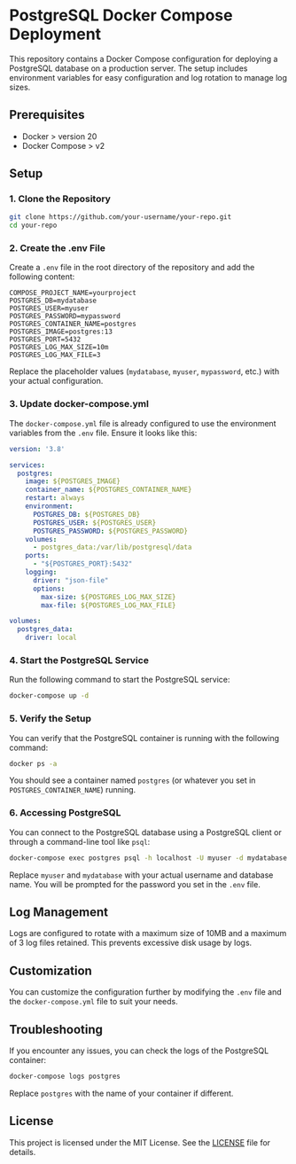 # PostgreSQL Docker Compose Deployment

This repository contains a Docker Compose configuration for deploying a PostgreSQL database on a production server. The setup includes environment variables for easy configuration and log rotation to manage log sizes.

## Prerequisites

- Docker > version 20
- Docker Compose > v2

## Setup

### 1. Clone the Repository

```sh
git clone https://github.com/your-username/your-repo.git
cd your-repo
```

### 2. Create the .env File

Create a `.env` file in the root directory of the repository and add the following content:

```env
COMPOSE_PROJECT_NAME=yourproject
POSTGRES_DB=mydatabase
POSTGRES_USER=myuser
POSTGRES_PASSWORD=mypassword
POSTGRES_CONTAINER_NAME=postgres
POSTGRES_IMAGE=postgres:13
POSTGRES_PORT=5432
POSTGRES_LOG_MAX_SIZE=10m
POSTGRES_LOG_MAX_FILE=3
```

Replace the placeholder values (`mydatabase`, `myuser`, `mypassword`, etc.) with your actual configuration.

### 3. Update docker-compose.yml

The `docker-compose.yml` file is already configured to use the environment variables from the `.env` file. Ensure it looks like this:

```yaml
version: '3.8'

services:
  postgres:
    image: ${POSTGRES_IMAGE}
    container_name: ${POSTGRES_CONTAINER_NAME}
    restart: always
    environment:
      POSTGRES_DB: ${POSTGRES_DB}
      POSTGRES_USER: ${POSTGRES_USER}
      POSTGRES_PASSWORD: ${POSTGRES_PASSWORD}
    volumes:
      - postgres_data:/var/lib/postgresql/data
    ports:
      - "${POSTGRES_PORT}:5432"
    logging:
      driver: "json-file"
      options:
        max-size: ${POSTGRES_LOG_MAX_SIZE}
        max-file: ${POSTGRES_LOG_MAX_FILE}

volumes:
  postgres_data:
    driver: local
```

### 4. Start the PostgreSQL Service

Run the following command to start the PostgreSQL service:

```sh
docker-compose up -d
```

### 5. Verify the Setup

You can verify that the PostgreSQL container is running with the following command:

```sh
docker ps -a
```

You should see a container named `postgres` (or whatever you set in `POSTGRES_CONTAINER_NAME`) running.

### 6. Accessing PostgreSQL

You can connect to the PostgreSQL database using a PostgreSQL client or through a command-line tool like `psql`:

```sh
docker-compose exec postgres psql -h localhost -U myuser -d mydatabase
```

Replace `myuser` and `mydatabase` with your actual username and database name. You will be prompted for the password you set in the `.env` file.

## Log Management

Logs are configured to rotate with a maximum size of 10MB and a maximum of 3 log files retained. This prevents excessive disk usage by logs.

## Customization

You can customize the configuration further by modifying the `.env` file and the `docker-compose.yml` file to suit your needs.

## Troubleshooting

If you encounter any issues, you can check the logs of the PostgreSQL container:

```sh
docker-compose logs postgres
```

Replace `postgres` with the name of your container if different.

## License

This project is licensed under the MIT License. See the [LICENSE](LICENSE) file for details.
